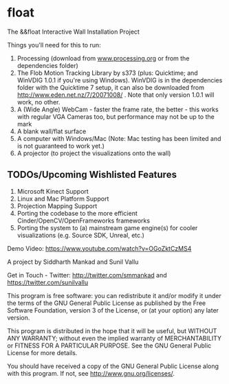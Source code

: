 float
=====

The &amp;&amp;float Interactive Wall Installation Project 

Things you'll need for this to run: <br />
1. Processing (download from www.processing.org or from the dependencies folder) <br />
2. The Flob Motion Tracking Library by s373 (plus: Quicktime; and WinVDIG 1.0.1 if you're using Windows). WinVDIG is in the dependencies folder with the Quicktime 7 setup, it can also be downloaded from http://www.eden.net.nz/7/20071008/ . Note that only version 1.0.1 will work, no other.<br />
3. A (Wide Angle) WebCam - faster the frame rate, the better - this works with regular VGA Cameras too, but performance may not be up to the mark <br />
4. A blank wall/flat surface <br />
5. A computer with Windows/Mac (Note: Mac testing has been limited and is not guaranteed to work yet.)<br />
6. A projector (to project the visualizations onto the wall) <br />


TODOs/Upcoming Wishlisted Features
-----------------------------------
1. Microsoft Kinect Support
2. Linux and Mac Platform Support
3. Projection Mapping Support
4. Porting the codebase to the more efficient Cinder/OpenCV/OpenFrameworks frameworks
5. Porting the system to (a) mainstream game engine(s) for cooler visualizations (e.g. Source SDK, Unreal, etc.)


Demo Video: https://www.youtube.com/watch?v=OGoZktCzMS4

A project by Siddharth Mankad and Sunil Vallu

Get in Touch - Twitter: http://twitter.com/smmankad and https://twitter.com/sunilvallu


This program is free software: you can redistribute it and/or modify
it under the terms of the GNU General Public License as published by
the Free Software Foundation, version 3 of the License, or
(at your option) any later version.

This program is distributed in the hope that it will be useful,
but WITHOUT ANY WARRANTY; without even the implied warranty of
MERCHANTABILITY or FITNESS FOR A PARTICULAR PURPOSE.  See the
GNU General Public License for more details.

You should have received a copy of the GNU General Public License
along with this program.  If not, see <http://www.gnu.org/licenses/>.
